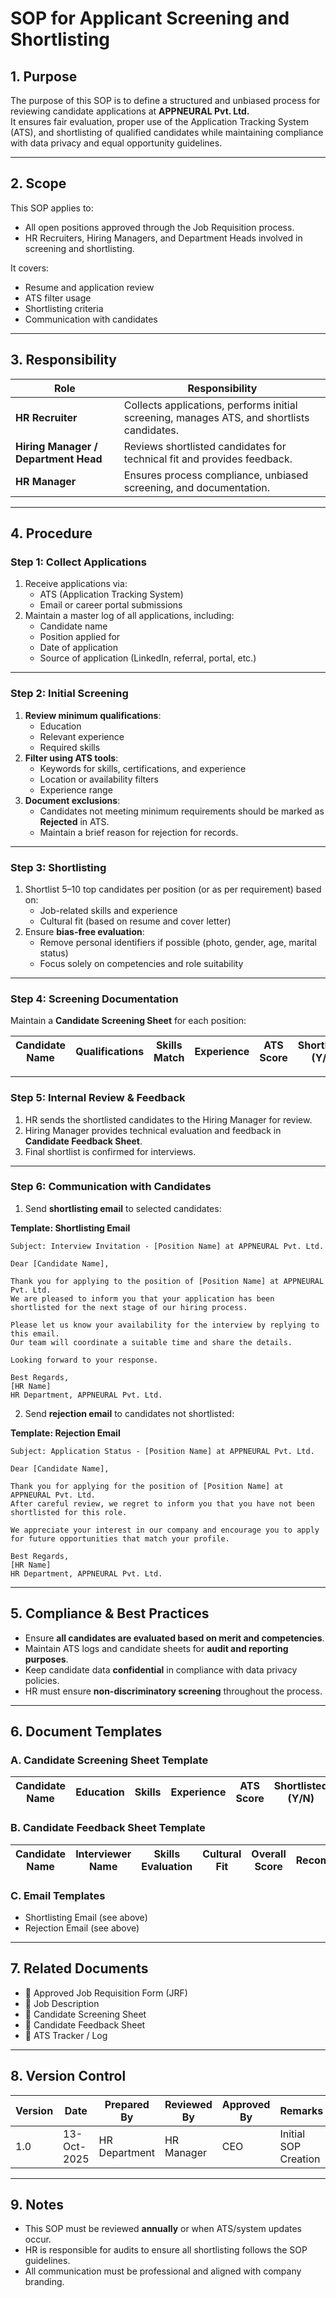 #  SOP for Applicant Screening and Shortlisting

## **1. Purpose**
The purpose of this SOP is to define a structured and unbiased process for reviewing candidate applications at **APPNEURAL Pvt. Ltd.**  
It ensures fair evaluation, proper use of the Application Tracking System (ATS), and shortlisting of qualified candidates while maintaining compliance with data privacy and equal opportunity guidelines.

---

## **2. Scope**
This SOP applies to:
- All open positions approved through the Job Requisition process.
- HR Recruiters, Hiring Managers, and Department Heads involved in screening and shortlisting.

It covers:
- Resume and application review
- ATS filter usage
- Shortlisting criteria
- Communication with candidates

---

## **3. Responsibility**

| Role | Responsibility |
|------|----------------|
| **HR Recruiter** | Collects applications, performs initial screening, manages ATS, and shortlists candidates. |
| **Hiring Manager / Department Head** | Reviews shortlisted candidates for technical fit and provides feedback. |
| **HR Manager** | Ensures process compliance, unbiased screening, and documentation. |

---

## **4. Procedure**

### **Step 1: Collect Applications**
1. Receive applications via:
   - ATS (Application Tracking System)
   - Email or career portal submissions
2. Maintain a master log of all applications, including:
   - Candidate name
   - Position applied for
   - Date of application
   - Source of application (LinkedIn, referral, portal, etc.)

---

### **Step 2: Initial Screening**
1. **Review minimum qualifications**:
   - Education
   - Relevant experience
   - Required skills
2. **Filter using ATS tools**:
   - Keywords for skills, certifications, and experience
   - Location or availability filters
   - Experience range
3. **Document exclusions**:
   - Candidates not meeting minimum requirements should be marked as **Rejected** in ATS.
   - Maintain a brief reason for rejection for records.

---

### **Step 3: Shortlisting**
1. Shortlist 5–10 top candidates per position (or as per requirement) based on:
   - Job-related skills and experience
   - Cultural fit (based on resume and cover letter)
2. Ensure **bias-free evaluation**:
   - Remove personal identifiers if possible (photo, gender, age, marital status)
   - Focus solely on competencies and role suitability

---

### **Step 4: Screening Documentation**
Maintain a **Candidate Screening Sheet** for each position:

| Candidate Name | Qualifications | Skills Match | Experience | ATS Score | Shortlisted (Y/N) | Notes |
|----------------|---------------|-------------|-----------|-----------|-----------------|------|

---

### **Step 5: Internal Review & Feedback**
1. HR sends the shortlisted candidates to the Hiring Manager for review.
2. Hiring Manager provides technical evaluation and feedback in **Candidate Feedback Sheet**.
3. Final shortlist is confirmed for interviews.

---

### **Step 6: Communication with Candidates**
1. Send **shortlisting email** to selected candidates:  

**Template: Shortlisting Email**
```text
Subject: Interview Invitation - [Position Name] at APPNEURAL Pvt. Ltd.

Dear [Candidate Name],

Thank you for applying to the position of [Position Name] at APPNEURAL Pvt. Ltd.  
We are pleased to inform you that your application has been shortlisted for the next stage of our hiring process.

Please let us know your availability for the interview by replying to this email.  
Our team will coordinate a suitable time and share the details.

Looking forward to your response.

Best Regards,  
[HR Name]  
HR Department, APPNEURAL Pvt. Ltd.  
````

2. Send **rejection email** to candidates not shortlisted:

**Template: Rejection Email**

```text
Subject: Application Status - [Position Name] at APPNEURAL Pvt. Ltd.

Dear [Candidate Name],

Thank you for applying for the position of [Position Name] at APPNEURAL Pvt. Ltd.  
After careful review, we regret to inform you that you have not been shortlisted for this role.

We appreciate your interest in our company and encourage you to apply for future opportunities that match your profile.

Best Regards,  
[HR Name]  
HR Department, APPNEURAL Pvt. Ltd.
```

---

## **5. Compliance & Best Practices**

* Ensure **all candidates are evaluated based on merit and competencies**.
* Maintain ATS logs and candidate sheets for **audit and reporting purposes**.
* Keep candidate data **confidential** in compliance with data privacy policies.
* HR must ensure **non-discriminatory screening** throughout the process.

---

## **6. Document Templates**

### **A. Candidate Screening Sheet Template**

| Candidate Name | Education | Skills | Experience | ATS Score | Shortlisted (Y/N) | Notes |
| -------------- | --------- | ------ | ---------- | --------- | ----------------- | ----- |

### **B. Candidate Feedback Sheet Template**

| Candidate Name | Interviewer Name | Skills Evaluation | Cultural Fit | Overall Score | Recommendation | Notes |
| -------------- | ---------------- | ----------------- | ------------ | ------------- | -------------- | ----- |

### **C. Email Templates**

* Shortlisting Email (see above)
* Rejection Email (see above)

---

## **7. Related Documents**

* 📄 Approved Job Requisition Form (JRF)
* 📄 Job Description
* 📄 Candidate Screening Sheet
* 📄 Candidate Feedback Sheet
* 📄 ATS Tracker / Log

---

## **8. Version Control**

| Version | Date        | Prepared By   | Reviewed By | Approved By | Remarks              |
| ------- | ----------- | ------------- | ----------- | ----------- | -------------------- |
| 1.0     | 13-Oct-2025 | HR Department | HR Manager  | CEO         | Initial SOP Creation |

---

## **9. Notes**

* This SOP must be reviewed **annually** or when ATS/system updates occur.
* HR is responsible for audits to ensure all shortlisting follows the SOP guidelines.
* All communication must be professional and aligned with company branding.

